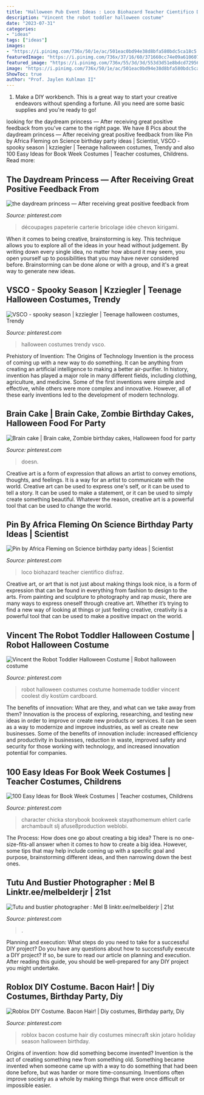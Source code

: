 ```yaml
---
title: "Halloween Pub Event Ideas : Loco Biohazard Teacher Cientifico Disfraz"
description: "Vincent the robot toddler halloween costume"
date: "2023-07-31"
categories:
- "ideas"
tags: ["ideas"]
images:
- "https://i.pinimg.com/736x/50/1e/ac/501eac0bd94e38d8bfa580bdc5ca18c5.jpg"
featuredImage: "https://i.pinimg.com/736x/37/16/60/371660cc74e09a6106074673cab531ad.jpg"
featured_image: "https://i.pinimg.com/736x/55/3d/3d/553d3d51e8bdcd72956aaa89d2d011ed--brain-cake.jpg"
image: "https://i.pinimg.com/736x/50/1e/ac/501eac0bd94e38d8bfa580bdc5ca18c5.jpg"
ShowToc: true
author: "Prof. Jaylen Kuhlman II"
---
```



1. Make a DIY workbench. This is a great way to start your creative endeavors without spending a fortune. All you need are some basic supplies and you're ready to go!

	

		
looking for the daydream princess — After receiving great positive feedback from you've came to the right page. We have 8 Pics about the daydream princess — After receiving great positive feedback from like Pin by Africa Fleming on Science birthday party ideas | Scientist, VSCO - spooky season | kzziegler | Teenage halloween costumes, Trendy and also 100 Easy Ideas for Book Week Costumes | Teacher costumes, Childrens. Read more:
		
    
## The Daydream Princess — After Receiving Great Positive Feedback From

<img loading=lazy src="https://i.pinimg.com/736x/7c/9a/ec/7c9aecc3bea0cc434693179f82dcd5b5.jpg" onerror="this.onerror=null;this.src='https://tse1.mm.bing.net/th?id=OIP.7GLEk99zv7cJGm4UobQLAgHaKX&amp;pid=15.1';" alt="the daydream princess — After receiving great positive feedback from">

_Source: pinterest.com_

>découpages papeterie carterie bricolage idée chevon kirigami. 

	

When it comes to being creative, brainstorming is key. This technique allows you to explore all of the ideas in your head without judgement. By writing down every single idea, no matter how absurd it may seem, you open yourself up to possibilities that you may have never considered before. Brainstorming can be done alone or with a group, and it's a great way to generate new ideas.

    
## VSCO - Spooky Season | Kzziegler | Teenage Halloween Costumes, Trendy

<img loading=lazy src="https://i.pinimg.com/736x/35/1f/e6/351fe6b0480857800a63482eb5df8865.jpg" onerror="this.onerror=null;this.src='https://tse1.mm.bing.net/th?id=OIP.BoAzYnypXwz2UrQUgJrN9QHaJ4&amp;pid=15.1';" alt="VSCO - spooky season | kzziegler | Teenage halloween costumes, Trendy">

_Source: pinterest.com_

>halloween costumes trendy vsco. 

	

Prehistory of Invention: The Origins of Technology
Invention is the process of coming up with a new way to do something. It can be anything from creating an artificial intelligence to making a better air-purifier. In history, invention has played a major role in many different fields, including clothing, agriculture, and medicine. Some of the first inventions were simple and effective, while others were more complex and innovative. However, all of these early inventions led to the development of modern technology.

    
## Brain Cake | Brain Cake, Zombie Birthday Cakes, Halloween Food For Party

<img loading=lazy src="https://i.pinimg.com/736x/55/3d/3d/553d3d51e8bdcd72956aaa89d2d011ed--brain-cake.jpg" onerror="this.onerror=null;this.src='https://tse1.mm.bing.net/th?id=OIP.AeEpCcUxgK8XrkcooH-J9gHaJ3&amp;pid=15.1';" alt="Brain cake | Brain cake, Zombie birthday cakes, Halloween food for party">

_Source: pinterest.com_

>doesn. 

	

Creative art is a form of expression that allows an artist to convey emotions, thoughts, and feelings. It is a way for an artist to communicate with the world. Creative art can be used to express one's self, or it can be used to tell a story. It can be used to make a statement, or it can be used to simply create something beautiful. Whatever the reason, creative art is a powerful tool that can be used to change the world.

    
## Pin By Africa Fleming On Science Birthday Party Ideas | Scientist

<img loading=lazy src="https://i.pinimg.com/736x/11/e6/bd/11e6bd41094174e21d2454b720509187.jpg" onerror="this.onerror=null;this.src='https://tse2.mm.bing.net/th?id=OIP.KGsRWxjUCkM0npow_KmuhAHaJ3&amp;pid=15.1';" alt="Pin by Africa Fleming on Science birthday party ideas | Scientist">

_Source: pinterest.com_

>loco biohazard teacher cientifico disfraz. 

	

Creative art, or art that is not just about making things look nice, is a form of expression that can be found in everything from fashion to design to the arts. From painting and sculpture to photography and rap music, there are many ways to express oneself through creative art. Whether it’s trying to find a new way of looking at things or just feeling creative, creativity is a powerful tool that can be used to make a positive impact on the world.

    
## Vincent The Robot Toddler Halloween Costume | Robot Halloween Costume

<img loading=lazy src="https://i.pinimg.com/736x/17/51/63/17516321cb13c241e00376311897d096--robot-costumes-toddler-halloween-costumes.jpg" onerror="this.onerror=null;this.src='https://tse1.mm.bing.net/th?id=OIP.nT6koZCvsGWmmqlkGvUlewHaJ6&amp;pid=15.1';" alt="Vincent the Robot Toddler Halloween Costume | Robot halloween costume">

_Source: pinterest.com_

>robot halloween costumes costume homemade toddler vincent coolest diy kostüm cardboard. 

	

The benefits of innovation: What are they, and what can we take away from them?
Innovation is the process of exploring, researching, and testing new ideas in order to improve or create new products or services. It can be seen as a way to modernize and improve industries, as well as create new businesses. Some of the benefits of innovation include: increased efficiency and productivity in businesses, reduction in waste, improved safety and security for those working with technology, and increased innovation potential for companies.

    
## 100 Easy Ideas For Book Week Costumes | Teacher Costumes, Childrens

<img loading=lazy src="https://i.pinimg.com/736x/37/16/60/371660cc74e09a6106074673cab531ad.jpg" onerror="this.onerror=null;this.src='https://tse2.mm.bing.net/th?id=OIP.oL9a6fNiXlQXGYnJ__GUMAHaNK&amp;pid=15.1';" alt="100 Easy Ideas for Book Week Costumes | Teacher costumes, Childrens">

_Source: pinterest.com_

>character chicka storybook bookweek stayathomemum ehlert carle archambault slj afuse8production weblobi. 

	

The Process: How does one go about creating a big idea?
There is no one-size-fits-all answer when it comes to how to create a big idea. However, some tips that may help include coming up with a specific goal and purpose, brainstorming different ideas, and then narrowing down the best ones.

    
## Tutu And Bustier Photographer : Mel B Linktr.ee/melbelderjr | 21st

<img loading=lazy src="https://i.pinimg.com/736x/48/ac/d6/48acd662817a39bd32a5ac09238251d0.jpg" onerror="this.onerror=null;this.src='https://tse3.mm.bing.net/th?id=OIP.z1PGBEXuzVecen3mcjsmOgHaLH&amp;pid=15.1';" alt="Tutu and bustier photographer : Mel B linktr.ee/melbelderjr | 21st">

_Source: pinterest.com_

>. 

	

Planning and execution: What steps do you need to take for a successful DIY project?
Do you have any questions about how to successfully execute a DIY project? If so, be sure to read our article on planning and execution. After reading this guide, you should be well-prepared for any DIY project you might undertake.

    
## Roblox DIY Costume. Bacon Hair! | Diy Costumes, Birthday Party, Diy

<img loading=lazy src="https://i.pinimg.com/736x/50/1e/ac/501eac0bd94e38d8bfa580bdc5ca18c5.jpg" onerror="this.onerror=null;this.src='https://tse1.mm.bing.net/th?id=OIP.vS5Gre6INGEyrDfueaXEfwHaJ3&amp;pid=15.1';" alt="Roblox DIY Costume. Bacon Hair! | Diy costumes, Birthday party, Diy">

_Source: pinterest.com_

>roblox bacon costume hair diy costumes minecraft skin jotaro holiday season halloween birthday. 

	

Origins of invention: how did something become invented?
Invention is the act of creating something new from something old. Something became invented when someone came up with a way to do something that had been done before, but was harder or more time-consuming. Inventions often improve society as a whole by making things that were once difficult or impossible easier.

